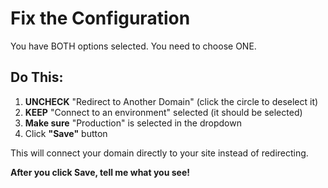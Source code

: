 # Fix the Configuration

You have BOTH options selected. You need to choose ONE.

## Do This:

1. **UNCHECK** "Redirect to Another Domain" (click the circle to deselect it)
2. **KEEP** "Connect to an environment" selected (it should be selected)
3. **Make sure** "Production" is selected in the dropdown
4. Click **"Save"** button

This will connect your domain directly to your site instead of redirecting.

**After you click Save, tell me what you see!**

